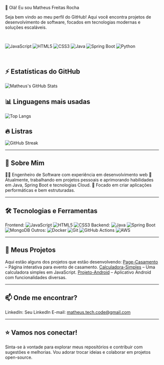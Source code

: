 👋 Olá! Eu sou Matheus Freitas Rocha

Seja bem vindo ao meu perfil do GitHub! Aqui você encontra projetos de desenvolvimento de software, focados em tecnologias modernas e soluções escaláveis.

<br>

![JavaScript](https://img.shields.io/badge/JavaScript-F7DF1E?style=for-the-badge&logo=javascript&logoColor=black)
![HTML5](https://img.shields.io/badge/HTML5-E34F26?style=for-the-badge&logo=html5&logoColor=white)
![CSS3](https://img.shields.io/badge/CSS3-1572B6?style=for-the-badge&logo=css3&logoColor=white)
![Java](https://img.shields.io/badge/Java-ED8B00?style=for-the-badge&logo=openjdk&logoColor=white)
![Spring Boot](https://img.shields.io/badge/Spring_Boot-6DB33F?style=for-the-badge&logo=spring-boot&logoColor=white)
![Python](https://img.shields.io/badge/Python-3776AB?style=for-the-badge&logo=python&logoColor=white)

<br>

## ⚡ Estatísticas do GitHub
![Matheus's GitHub Stats](https://github-readme-stats.vercel.app/api?username=MatheusTechCode&show_icons=true&theme=dracula)

## 📊 Linguagens mais usadas
![Top Langs](https://github-readme-stats.vercel.app/api/top-langs/?username=MatheusTechCode&layout=compact&theme=dracula)

## 🔥 Listras
![GitHub Streak](https://streak-stats.demolab.com?user=MatheusTechCode&theme=dracula&hide_border=true)

---

## 🚀 Sobre Mim

👨‍💻 Engenheiro de Software com experiência em desenvolvimento web
🌱 Atualmente, trabalhando em projetos pessoais e aprimorando habilidades em Java, Spring Boot e tecnologias Cloud.
🎯 Focado em criar aplicações performáticas e bem estruturadas.

---

## 🛠️ Tecnologias e Ferramentas

Frontend: ![JavaScript](https://img.shields.io/badge/JavaScript-F7DF1E?style=flat-square&logo=javascript&logoColor=black) ![HTML5](https://img.shields.io/badge/HTML5-E34F26?style=flat-square&logo=html5&logoColor=white) ![CSS3](https://img.shields.io/badge/CSS3-1572B6?style=flat-square&logo=css3&logoColor=white)
Backend: ![Java](https://img.shields.io/badge/Java-ED8B00?style=flat-square&logo=openjdk&logoColor=white) ![Spring Boot](https://img.shields.io/badge/Spring_Boot-6DB33F?style=flat-square&logo=spring-boot&logoColor=white) ![MongoDB](https://img.shields.io/badge/MongoDB-47A248?style=flat-square&logo=mongodb&logoColor=white)
Outros: ![Docker](https://img.shields.io/badge/Docker-2496ED?style=flat-square&logo=docker&logoColor=white) ![Git](https://img.shields.io/badge/Git-F05032?style=flat-square&logo=git&logoColor=white) ![GitHub Actions](https://img.shields.io/badge/GitHub_Actions-2088FF?style=flat-square&logo=github-actions&logoColor=white) ![AWS](https://img.shields.io/badge/AWS-232F3E?style=flat-square&logo=amazon-aws&logoColor=white)

---

## 📌 Meus Projetos

Aqui estão alguns dos projetos que estão desenvolvendo:
[Page-Casamento](https://github.com/MatheusTechCode/Page-Casamento) – Página interativa para evento de casamento.
[Calculadora-Simples](https://github.com/MatheusTechCode/Calculadora-Simples) – Uma calculadora simples em JavaScript.
[Projeto-Android](https://github.com/MatheusTechCode/Projeto-Android) – Aplicativo Android com funcionalidades diversas.

---

## 📫 Onde me encontrar?

LinkedIn: Seu LinkedIn
E-mail: matheus.tech.code@gmail.com

---

## ⭐ Vamos nos conectar!

Sinta-se à vontade para explorar meus repositórios e contribuir com sugestões e melhorias. Vou adorar trocar ideias e colaborar em projetos open-source.

